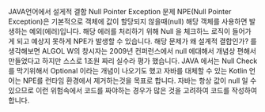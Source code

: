 JAVA언어에서 설게적 결함
Null Pointer Exception 문제
NPE(Null Pointer Exception)은 기본적으로 객체에 값이 할당되지 않을때(null)
해당 객체를 사용하면 발생하는 예외(에러)입니다.
해당 에러를 처리하기 위해 Null 을 체크하느 로직이 들어가게 되고
예상지 못하게 NPE가 발생할 수 있습니다.
해당 문제가 왜 설계적 결합인가? 를 생각해보면
ALGOL W의 창시자는 2009년 컨퍼런스에서 null 에대해서 개념상 편해서 만들었다고 하지만
스스로 1조원 짜리 실수라 평가 했습니다. 
JAVA 에서는 Null Check를 막기위해서 Optional 이라는 개념이 나오기도 했고 
자바를 대체할 수 있는 Kotlin 언어는 NPE를 런타임 환경에서 제거하는것을 목표로 합니다.
자바는 항상 값이 null 일 수 있으므로 이런 위험속에서 코드를 짜야하는 경우가 많은 것을 
고려하여 코드를 작성하여합니다.

